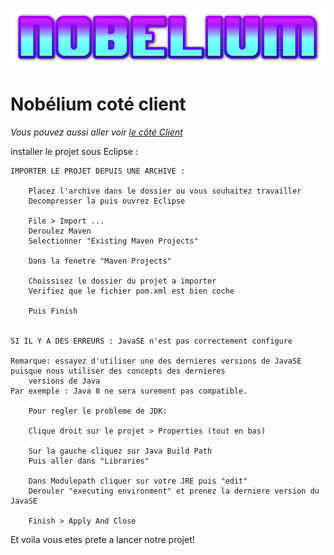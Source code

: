 ![alt text](https://github.com/Tigercocotiger/Nobelium-Client/blob/main/src/main/resources/Images/client/Nobelium.png?raw=true)
# Nobélium coté client 
*Vous pouvez aussi aller voir [le côté Client](https://github.com/Tigercocotiger/Nobelium-Client)*

installer le projet sous Eclipse : 


    IMPORTER LE PROJET DEPUIS UNE ARCHIVE :

        Placez l'archive dans le dossier ou vous souhaitez travailler
        Decompresser la puis ouvrez Eclipse

        File > Import ...
        Deroulez Maven
        Selectionner "Existing Maven Projects"

        Dans la fenetre "Maven Projects"

        Choissisez le dossier du projet a importer
        Verifiez que le fichier pom.xml est bien coche

        Puis Finish


    SI IL Y A DES ERREURS : JavaSE n'est pas correctement configure

    Remarque: essayez d'utiliser une des dernieres versions de JavaSE puisque nous utiliser des concepts des dernieres   
        versions de Java
    Par exemple : Java 8 ne sera surement pas compatible.

        Pour regler le probleme de JDK: 

        Clique droit sur le projet > Properties (tout en bas)

        Sur la gauche cliquez sur Java Build Path
        Puis aller dans "Libraries"

        Dans Modulepath cliquer sur votre JRE puis "edit"
        Derouler "executing environment" et prenez la derniere version du JavaSE

        Finish > Apply And Close



Et voila vous etes prete a lancer notre projet!
